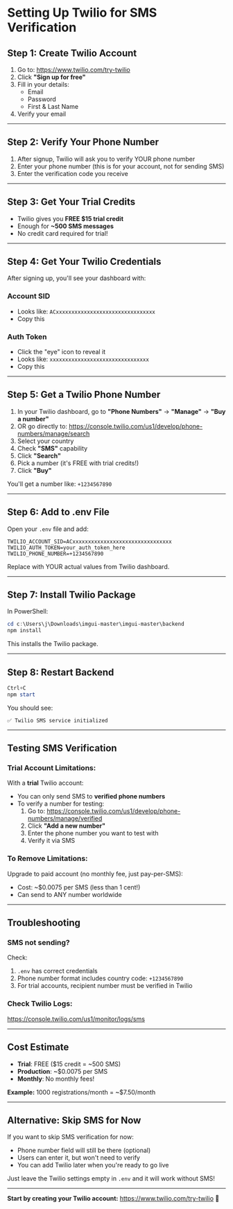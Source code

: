 # Setting Up Twilio for SMS Verification

## Step 1: Create Twilio Account

1. Go to: https://www.twilio.com/try-twilio
2. Click **"Sign up for free"**
3. Fill in your details:
   - Email
   - Password
   - First & Last Name
4. Verify your email

---

## Step 2: Verify Your Phone Number

1. After signup, Twilio will ask you to verify YOUR phone number
2. Enter your phone number (this is for your account, not for sending SMS)
3. Enter the verification code you receive

---

## Step 3: Get Your Trial Credits

- Twilio gives you **FREE $15 trial credit**
- Enough for **~500 SMS messages**
- No credit card required for trial!

---

## Step 4: Get Your Twilio Credentials

After signing up, you'll see your dashboard with:

### **Account SID**
- Looks like: `ACxxxxxxxxxxxxxxxxxxxxxxxxxxxxxxxx`
- Copy this

### **Auth Token**
- Click the "eye" icon to reveal it
- Looks like: `xxxxxxxxxxxxxxxxxxxxxxxxxxxxxxxx`
- Copy this

---

## Step 5: Get a Twilio Phone Number

1. In your Twilio dashboard, go to **"Phone Numbers"** → **"Manage"** → **"Buy a number"**
2. OR go directly to: https://console.twilio.com/us1/develop/phone-numbers/manage/search
3. Select your country
4. Check **"SMS"** capability
5. Click **"Search"**
6. Pick a number (it's FREE with trial credits!)
7. Click **"Buy"**

You'll get a number like: `+1234567890`

---

## Step 6: Add to .env File

Open your `.env` file and add:

```env
TWILIO_ACCOUNT_SID=ACxxxxxxxxxxxxxxxxxxxxxxxxxxxxxxxx
TWILIO_AUTH_TOKEN=your_auth_token_here
TWILIO_PHONE_NUMBER=+1234567890
```

Replace with YOUR actual values from Twilio dashboard.

---

## Step 7: Install Twilio Package

In PowerShell:

```powershell
cd c:\Users\j\Downloads\imgui-master\imgui-master\backend
npm install
```

This installs the Twilio package.

---

## Step 8: Restart Backend

```powershell
Ctrl+C
npm start
```

You should see:
```
✅ Twilio SMS service initialized
```

---

## Testing SMS Verification

### **Trial Account Limitations:**

With a **trial** Twilio account:
- You can only send SMS to **verified phone numbers**
- To verify a number for testing:
  1. Go to: https://console.twilio.com/us1/develop/phone-numbers/manage/verified
  2. Click **"Add a new number"**
  3. Enter the phone number you want to test with
  4. Verify it via SMS

### **To Remove Limitations:**

Upgrade to paid account (no monthly fee, just pay-per-SMS):
- Cost: ~$0.0075 per SMS (less than 1 cent!)
- Can send to ANY number worldwide

---

## Troubleshooting

### SMS not sending?

Check:
1. `.env` has correct credentials
2. Phone number format includes country code: `+1234567890`
3. For trial accounts, recipient number must be verified in Twilio

### Check Twilio Logs:

https://console.twilio.com/us1/monitor/logs/sms

---

## Cost Estimate

- **Trial**: FREE ($15 credit = ~500 SMS)
- **Production**: ~$0.0075 per SMS
- **Monthly**: No monthly fees!

**Example:** 1000 registrations/month = ~$7.50/month

---

## Alternative: Skip SMS for Now

If you want to skip SMS verification for now:

- Phone number field will still be there (optional)
- Users can enter it, but won't need to verify
- You can add Twilio later when you're ready to go live

Just leave the Twilio settings empty in `.env` and it will work without SMS!

---

**Start by creating your Twilio account:** https://www.twilio.com/try-twilio 📱


